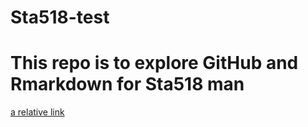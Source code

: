 # Sta518-test

# This repo is to explore GitHub and Rmarkdown for Sta518 man

[a relative link](day1.md)
